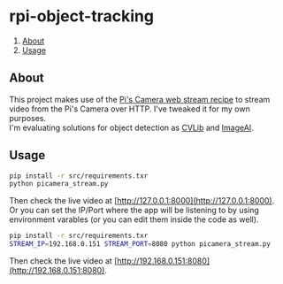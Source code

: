# rpi-object-tracking

1. [About](#about)
1. [Usage](#usage)

## About
This project makes use of the [Pi's Camera web stream recipe](http://picamera.readthedocs.io/en/latest/recipes2.html#web-streaming) to stream video from the Pi's Camera over HTTP. I've tweaked it for my own purposes. \
I'm evaluating solutions for object detection as [CVLib](https://www.cvlib.net/) and [ImageAI](https://imageai.readthedocs.io/en/latest/).

## Usage
```bash
pip install -r src/requirements.txr
python picamera_stream.py
```
Then check the live video at [http://127.0.0.1:8000](http://127.0.0.1:8000). \
Or you can set the IP/Port where the app will be listening to by using environment varables (or you can edit them inside the code as well).
```bash
pip install -r src/requirements.txr
STREAM_IP=192.168.0.151 STREAM_PORT=8080 python picamera_stream.py
```
Then check the live video at [http://192.168.0.151:8080](http://192.168.0.151:8080).
